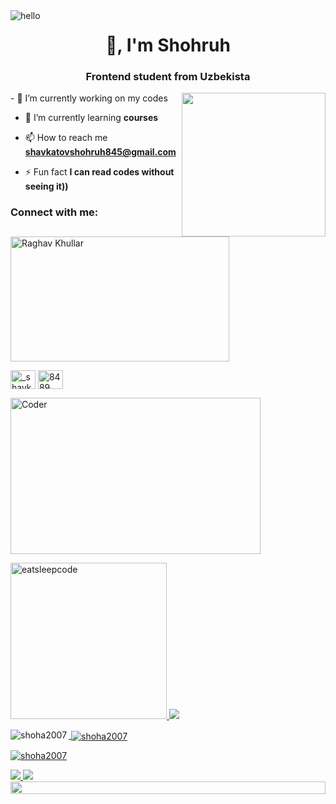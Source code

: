 <img src="https://user-images.githubusercontent.com/1612112/213943678-c34cb1a9-94f9-4be0-86dd-8e2227fa4b8c.gif" alt="hello" align="left">

<h1 align="center"> 👋, I'm Shohruh</h1>
<h3 align="center">Frontend student from Uzbekista</h3>
<img align='right' src="https://media.giphy.com/media/836HiJc7pgzy8iNXCn/giphy.gif" width="230" />
- 🔭 I’m currently working on my codes

- 🌱 I’m currently learning **courses**

- 📫 How to reach me **shavkatovshohruh845@gmail.com**

- ⚡ Fun fact **I can read codes without seeing it))**

<h3 align="left">Connect with me:</h3> <img src="https://github.com/raghavk16/raghavk16/blob/master/connected.gif" alt="Raghav Khullar" width="350" height="200" />
<p align="left">
<a href="https://instagram.com/_shavkatovv_" target="blank"><img align="center" src="https://raw.githubusercontent.com/rahuldkjain/github-profile-readme-generator/master/src/images/icons/Social/instagram.svg" alt="_shavkatovv_" height="30" width="40" /></a>
<a href="https://discord.gg/8489" target="blank"><img align="center" src="https://raw.githubusercontent.com/rahuldkjain/github-profile-readme-generator/master/src/images/icons/Social/discord.svg" alt="8489" height="30" width="40" /></a>
</p>
<img src="https://github.com/raghavk16/raghavk16/blob/master/coderman.gif" alt="Coder" width="400" height="250" />

<p align="left"> <a href="https://www.gnu.org/software/bash/" target="_blank" rel="noreferrer"> <img src="https://www.vectorlogo.zone/logos/gnu_bash/gnu_bash-icon.svg" 
<img src="https://github.com/raghavk16/raghavk16/blob/master/giphy.webp" alt="eatsleepcode" width="250" height="250" />
<img src="https://i.imgur.com/YCw47Dm.gif">
<p><img align="left" src="https://github-readme-stats.vercel.app/api/top-langs?username=shoha2007&show_icons=true&locale=en&layout=compact" alt="shoha2007" /></p>

<p>&nbsp;<img align="center" src="https://github-readme-stats.vercel.app/api?username=shoha2007&show_icons=true&locale=en" alt="shoha2007" /></p>

<p><img align="center" src="https://github-readme-streak-stats.herokuapp.com/?user=shoha2007&" alt="shoha2007" /></p>

<img src="https://capsule-render.vercel.app/api?type=shark&height=30&section=header&reversal=false&color=0:b579da,100:79da7f">

<img src="https://raw.githubusercontent.com/trinib/trinib/a5f17399d881c5651a89bfe4a621014b08346cf0/images/marquee.svg">

<img src="https://i.imgur.com/dBaSKWF.gif" height="20" width="100%">


